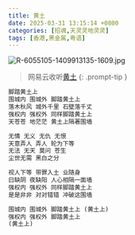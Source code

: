 ```yaml
---
title: 黄土
date: 2025-03-31 13:15:14 +0800
categories: [招魂,天灵灵地灵灵]
tags: [香港,黑金属,粤语]
---
```


![R-6055105-1409913135-1609.jpg](https://b2.235421.xyz/pic/2025/03/3b53cea25baa58277be7efe84b0d2fd0.jpg)

> 网易云收听[黄土](https://music.163.com/song?id=29764205&userid=1623945853)
{: .prompt-tip }

```txt
脚踏黄土上
围城内 围城外 脚踏黄土上
落木秋风 城外千里 石壁落千丈
强权内 强权外 同样脚踏黄土上
天苍苍 地茫茫 黄土上隔著围墙

无情 无义 无仇 无恨
天意弄人 弄人 轮为下等
无法 无天 莫问 苍生
尘世无需 黑白之分

视人下等 带罪入土 业随身
曰缺阴 夜缺阳 人心相隔一面墙
强权内 强权外 同样脚踏黄土上
是是非非 对对错错 冲破这围墙

围城内 围城外 脚踏黄土上 (黄土上)
强权内 强权外 脚踏黄土上
(黄土上)
```